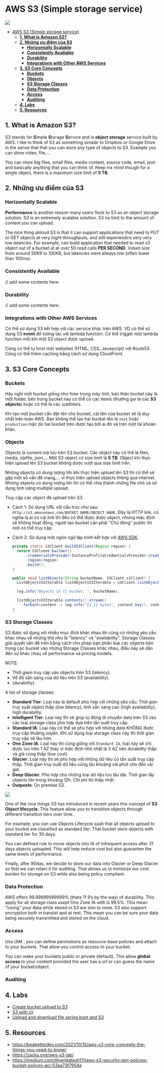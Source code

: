 # AWS S3 (Simple storage service)

![](images/amazon-s3.png)

- [AWS S3 (Simple storage service)](#aws-s3-simple-storage-service)
  - [**1. What is Amazon S3?**](#1-what-is-amazon-s3)
  - [**2. Những ưu điểm của S3**](#2-những-ưu-điểm-của-s3)
    - [**Horizontally Scalable**](#horizontally-scalable)
    - [**Consistently Available**](#consistently-available)
    - [**Durability**](#durability)
    - [**Integrations with Other AWS Services**](#integrations-with-other-aws-services)
  - [**3. S3 Core Concepts**](#3-s3-core-concepts)
    - [**Buckets**](#buckets)
    - [**Objects**](#objects)
    - [**S3 Storage Classes**](#s3-storage-classes)
    - [**Data Protection**](#data-protection)
    - [**Access**](#access)
    - [**Auditing**](#auditing)
  - [**4. Labs**](#4-labs)
  - [**5. Resources**](#5-resources)

## **1. What is Amazon S3?**

S3 stands for **S**imple **S**torage **S**ervice and is **object storage** service built by AWS. I like to think of S3 as something simalar to Dropbox or Google Drive in the sense that that you can store any type of objects to S3. Example you can store video, file,...

You can store big files, small files, media content, source code, email, json and basically anything that you can think of. Keep inx mind though for a single object, there is a maximum size limit of **5 TB**.

## **2. Những ưu điểm của S3**

### **Horizontally Scalable**

**Performance** is another reason many users flock to S3 as an object storage solution. S3 is an extremely scalable solution. S3 no limit to the amount of content you can upload.

The nice thing abloud S3 is that it can support applications that need to PUT or GET objects at very hight throughputs, and still experiendce very very low latancies. For example, can build application that needed to read s3 object out of a bucket at at over 50 read calls **PER SECOND**. Volum size from around 50KB to 100KB, but latencies were always low (often lower than 100ms). 

### **Consistently Available**

// add some contents here.

### **Durability**

// add some contents here.

### **Integrations with Other AWS Services**

Có thể sử dụng S3 kết hợp với các service khác trên AWS. VD có thể sử dụng S3 **event** để tương tác với lambda function. Có thể trigger một lambda function mỗi khi một S3 object được upload.

Cũng có thể tự host một websites (HTML, CSS, Javascript) với Route53. Cũng có thể thêm caching bằng cách sử dụng CloudFront.

## **3. S3 Core Concepts**

### **Buckets**

Hãy nghỉ một bucket giống như foler trong máy tính, bản thân bucket này là một folder, bên trong bucket này có thể có các items (thường gọi là các **S3 objects**) hoặc có thể là các subfolers.

Khi tạo một bucket cần đặt tên cho bucket, cái tên của bucket sẽ là duy nhất trên toàn AWS. Bạn không thể tạo hai bucket tên là `test` hoặc `production` mặc dù hai bucket trên được tạo bởi ai đó và trên một tài khoản khác.

### **Objects**

Objects là content mà lưu trên S3 bucket. Các object này có thể là files, media, zipfile, json,... Một S3 object có size limit là **5 TB**. Object khi thực hiện upload lên S3 bucket không được vượt qua size limit trên.

Những objects có dung lượng lớn khi thực hiện upload lên S3 thì có thể sẽ gặp một số vấn đề mạng,... vì thực hiện upload objects thông qua internet. Những objects có dung lượng lớn thì có thể chia thành những file nhỏ và sử dụng tính năng multiple upload.

Truy cập các object đã upload trên S3. 
- Cách 1: Sử dụng URL với cấu trúc như sau: `http://s3.amazonaws.com/BUCKET_NAME/OBJECT_NAME`. Đây là HTTP link, có nghĩa là ai có cái link thì đều có thể được được object, nhưng mặc định sẽ không hoạt động, người tạo bucket cần phải "Chủ động" public thì mới có thể truy cập. 
- Cách 2: Sử dụng một ngôn ngữ lập trình kết hợp với [AWS SDK](https://aws.amazon.com/sdk-for-java/).

  ```java
  private static S3Client buildS3Client(Region region) {
    return S3Client.builder()
        .credentialsProvider(InstanceProfileCredentialsProvider.create())
        .region(region)
        .build();
  }

  public void listObjects(String bucketName, S3Client s3Client) {
    ListObjectsV2Iterable listObjectsV2Iterable = s3Client.listObjectsV2Paginator(builder -> builder.bucket(bucketName));

    log.info("Objects in {} bucket: ", bucketName);

    listObjectsV2Iterable.contents().stream()
      .forEach(content -> log.info("{} {} bytes", content.key(), content.size()));
  }
  ```

### **S3 Storage Classes**

S3 được sử dụng với nhiều mục đích khác nhau thì cũng có những yêu cầu khác nhau về những thứ như là "latency" và "availability". Storage Classes giải quyết vấn đề trên bằng cách cho phép bạn phân loại các objects bên trong các bucket vào những Storage Classes khác nhau, điều này sẽ dẫn đến sự khác nhau về performance và pricing models.

NOTE: 
  - Thời giam truy cập vào objects trên S3 (latency).
  - Về độ sẵn sàng của dữ liệu trên S3 (availability).
  -  (durability).

A list of storage classes:

- **Standard Tier**: Loại này là default phù hợp với những yêu cầu: Thời gian truy suất object thấp (low latency), tính sẵn sàng cao (high availability), high durability.
- **Intelligent Tier**: Loại này thì sẽ giúp tự động di chuyển data trên S3 vào các loại storage class phù hợp dựa trên tần suất truy cập.
- **Standard IA**: Loại này có thể sẽ phù hợp với những data KHÔNG được truy cập thường xuyên. Khi sử dụng loại storage class này thì thời gian truy cập sẽ lâu hơn.
- **One Zone IA**: Loại này thì cũng giống với `Standard IA`, loại này sẽ chỉ được lưu trên 1 AZ thay vì mặc định nhỏ nhất là 3 AZ nên durability thấp và giá cũng thấp (low cost).
- **Glacier**: Loại này thì sẽ phù hợp với những dữ liệu có tần suất truy cập thấp. Thời gian truy suất dữ liệu cũng lâu khoảng vài phút cho đến vài giờ.
- **Deep Glacier**: Phù hợp cho những loại dữ liệu lưu lâu dài. Thời gian lấy objects lớn trong khoảng 12h. Chi phí thì thấp nhất.
- **Outposts**: On premise S3. 

![](images/s3-storage-class.png)

One of the nice things S3 has introduced in recent years this concept of **S3 Object lifecycle**. This feature allow you to transition objects through different transition tiers over time.

For example, you can use Objects Lifecycle sush that all objects upload to your bucket are classified as standard tier. That bucket store objects with standard tier for 30 days. 

You can defined rule to move objects into IA of infrequent access after 31 days objects uploaded. This will help reduce cost but also guarantee the same levels of performance.

Finally, after 90das, we decide to store our data into Glacier or Deep Glacier so that we can retain it for auditing. That allows us to minimize our cost burden for storage on S3 while also being policy compliant.

### **Data Protection**

AWS offers 99.99999999999% (thats 11 9’s by the way) of durability. This apply for all storage class *exept* One Zone IA with is 99.5%. This mean "losing" your data while stored in S3 are slim to none. S3 also support encryption both in transist and at rest. This mean you can be sure your data being securely transmitted and stored on the cloud.

### **Access**

Use IAM , you can define permistions as resource-base policies and attach to your buckets. That allow you control access to your bucket.

You can make your buckets public or private (default). This allow **global access** to your content provided the user has a url or can guess the name of your bucket/object.

### **Auditing**



## **4. Labs**

- [Create bucket upload to S3](https://github.com/nbthanh98/study/tree/master/learn-aws/s3/hands-on/1-create-bucket-manager-console#readme)
- [S3 with cli](https://github.com/nbthanh98/study/tree/master/learn-aws/s3/hands-on/2-upload-download-file-with-cli)
- [Upload and download file spring boot and S3](https://github.com/nbthanh98/study/tree/master/learn-aws/s3/hands-on/3-spring-boot-s3)

## **5. Resources**

- https://beabetterdev.com/2021/10/15/aws-s3-core-concepts-the-things-you-need-to-know/
- https://zacks.one/aws-s3-lab/
- https://medium.com/@venkatesh111/aws-s3-security-iam-policies-bucket-polices-acl-53aa73f7954a

